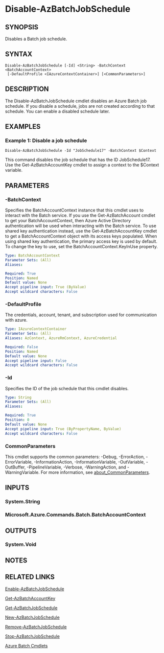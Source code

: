 ﻿---
external help file: Microsoft.Azure.PowerShell.Cmdlets.Batch.dll-Help.xml
Module Name: Az.Batch
online version: https://docs.microsoft.com/powershell/module/az.batch/disable-azbatchjobschedule
schema: 2.0.0
---

# Disable-AzBatchJobSchedule

## SYNOPSIS
Disables a Batch job schedule.

## SYNTAX

```
Disable-AzBatchJobSchedule [-Id] <String> -BatchContext <BatchAccountContext>
 [-DefaultProfile <IAzureContextContainer>] [<CommonParameters>]
```

## DESCRIPTION
The Disable-AzBatchJobSchedule cmdlet disables an Azure Batch job schedule.
If you disable a schedule, jobs are not created according to that schedule.
You can enable a disabled schedule later.

## EXAMPLES

### Example 1: Disable a job schedule
```
Disable-AzBatchJobSchedule -Id "JobSchedule17" -BatchContext $Context
```

This command disables the job schedule that has the ID JobSchedule17.
Use the Get-AzBatchAccountKey cmdlet to assign a context to the $Context variable.

## PARAMETERS

### -BatchContext
Specifies the BatchAccountContext instance that this cmdlet uses to interact with the Batch service.
If you use the Get-AzBatchAccount cmdlet to get your BatchAccountContext, then Azure Active Directory authentication will be used when interacting with the Batch service.
To use shared key authentication instead, use the Get-AzBatchAccountKey cmdlet to get a BatchAccountContext object with its access keys populated.
When using shared key authentication, the primary access key is used by default.
To change the key to use, set the BatchAccountContext.KeyInUse property.

```yaml
Type: BatchAccountContext
Parameter Sets: (All)
Aliases:

Required: True
Position: Named
Default value: None
Accept pipeline input: True (ByValue)
Accept wildcard characters: False
```

### -DefaultProfile
The credentials, account, tenant, and subscription used for communication with azure.

```yaml
Type: IAzureContextContainer
Parameter Sets: (All)
Aliases: AzContext, AzureRmContext, AzureCredential

Required: False
Position: Named
Default value: None
Accept pipeline input: False
Accept wildcard characters: False
```

### -Id
Specifies the ID of the job schedule that this cmdlet disables.

```yaml
Type: String
Parameter Sets: (All)
Aliases:

Required: True
Position: 0
Default value: None
Accept pipeline input: True (ByPropertyName, ByValue)
Accept wildcard characters: False
```

### CommonParameters
This cmdlet supports the common parameters: -Debug, -ErrorAction, -ErrorVariable, -InformationAction, -InformationVariable, -OutVariable, -OutBuffer, -PipelineVariable, -Verbose, -WarningAction, and -WarningVariable. For more information, see [about_CommonParameters](http://go.microsoft.com/fwlink/?LinkID=113216).

## INPUTS

### System.String
### Microsoft.Azure.Commands.Batch.BatchAccountContext
## OUTPUTS

### System.Void
## NOTES

## RELATED LINKS

[Enable-AzBatchJobSchedule]()

[Get-AzBatchAccountKey]()

[Get-AzBatchJobSchedule]()

[New-AzBatchJobSchedule]()

[Remove-AzBatchJobSchedule]()

[Stop-AzBatchJobSchedule]()

[Azure Batch Cmdlets]()

